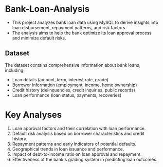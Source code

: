 # Bank-Loan-Analysis
- This project analyzes bank loan data using MySQL to derive insights into loan disbursement, repayment patterns, and risk factors.
- The analysis aims to help the bank optimize its loan approval process and minimize default risks.

## Dataset
The dataset contains comprehensive information about bank loans, including:
- Loan details (amount, term, interest rate, grade)
- Borrower information (employment, income, home ownership)
- Credit history (delinquencies, credit inquiries, public records)
- Loan performance (loan status, payments, recoveries)

# Key Analyses
1. Loan approval factors and their correlation with loan performance.
2. Default risk analysis based on borrower characteristics and credit history.
3. Repayment patterns and early indicators of potential defaults.
4. Geographical trends in loan issuance and performance.
5. Impact of debt-to-income ratio on loan approval and repayment.
6. Effectiveness of the bank's grading system in predicting loan outcomes.
